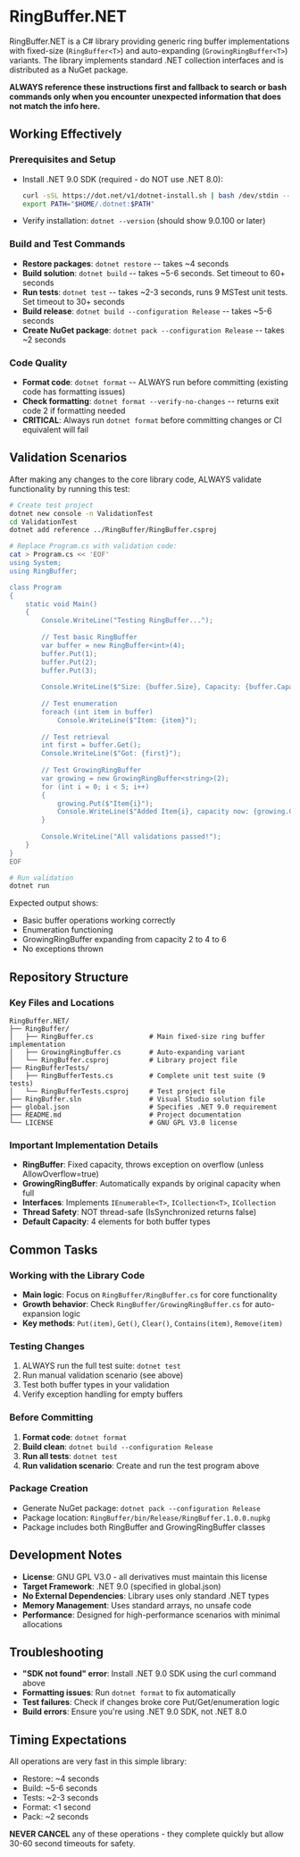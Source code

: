 # RingBuffer.NET

RingBuffer.NET is a C# library providing generic ring buffer implementations with fixed-size (`RingBuffer<T>`) and auto-expanding (`GrowingRingBuffer<T>`) variants. The library implements standard .NET collection interfaces and is distributed as a NuGet package.

**ALWAYS reference these instructions first and fallback to search or bash commands only when you encounter unexpected information that does not match the info here.**

## Working Effectively

### Prerequisites and Setup
- Install .NET 9.0 SDK (required - do NOT use .NET 8.0):
  ```bash
  curl -sSL https://dot.net/v1/dotnet-install.sh | bash /dev/stdin --version 9.0.100
  export PATH="$HOME/.dotnet:$PATH"
  ```
- Verify installation: `dotnet --version` (should show 9.0.100 or later)

### Build and Test Commands
- **Restore packages**: `dotnet restore` -- takes ~4 seconds
- **Build solution**: `dotnet build` -- takes ~5-6 seconds. Set timeout to 60+ seconds
- **Run tests**: `dotnet test` -- takes ~2-3 seconds, runs 9 MSTest unit tests. Set timeout to 30+ seconds
- **Build release**: `dotnet build --configuration Release` -- takes ~5-6 seconds
- **Create NuGet package**: `dotnet pack --configuration Release` -- takes ~2 seconds

### Code Quality
- **Format code**: `dotnet format` -- ALWAYS run before committing (existing code has formatting issues)
- **Check formatting**: `dotnet format --verify-no-changes` -- returns exit code 2 if formatting needed
- **CRITICAL**: Always run `dotnet format` before committing changes or CI equivalent will fail

## Validation Scenarios

After making any changes to the core library code, ALWAYS validate functionality by running this test:

```bash
# Create test project
dotnet new console -n ValidationTest
cd ValidationTest
dotnet add reference ../RingBuffer/RingBuffer.csproj

# Replace Program.cs with validation code:
cat > Program.cs << 'EOF'
using System;
using RingBuffer;

class Program 
{
    static void Main()
    {
        Console.WriteLine("Testing RingBuffer...");
        
        // Test basic RingBuffer
        var buffer = new RingBuffer<int>(4);
        buffer.Put(1);
        buffer.Put(2);
        buffer.Put(3);
        
        Console.WriteLine($"Size: {buffer.Size}, Capacity: {buffer.Capacity}");
        
        // Test enumeration
        foreach (int item in buffer)
            Console.WriteLine($"Item: {item}");
        
        // Test retrieval
        int first = buffer.Get();
        Console.WriteLine($"Got: {first}");
        
        // Test GrowingRingBuffer
        var growing = new GrowingRingBuffer<string>(2);
        for (int i = 0; i < 5; i++)
        {
            growing.Put($"Item{i}");
            Console.WriteLine($"Added Item{i}, capacity now: {growing.Capacity}");
        }
        
        Console.WriteLine("All validations passed!");
    }
}
EOF

# Run validation
dotnet run
```

Expected output shows:
- Basic buffer operations working correctly
- Enumeration functioning
- GrowingRingBuffer expanding from capacity 2 to 4 to 6
- No exceptions thrown

## Repository Structure

### Key Files and Locations
```
RingBuffer.NET/
├── RingBuffer/
│   ├── RingBuffer.cs              # Main fixed-size ring buffer implementation
│   ├── GrowingRingBuffer.cs       # Auto-expanding variant
│   └── RingBuffer.csproj          # Library project file
├── RingBufferTests/
│   ├── RingBufferTests.cs         # Complete unit test suite (9 tests)
│   └── RingBufferTests.csproj     # Test project file
├── RingBuffer.sln                 # Visual Studio solution file
├── global.json                    # Specifies .NET 9.0 requirement
├── README.md                      # Project documentation
└── LICENSE                        # GNU GPL V3.0 license
```

### Important Implementation Details
- **RingBuffer<T>**: Fixed capacity, throws exception on overflow (unless AllowOverflow=true)
- **GrowingRingBuffer<T>**: Automatically expands by original capacity when full
- **Interfaces**: Implements `IEnumerable<T>`, `ICollection<T>`, `ICollection`
- **Thread Safety**: NOT thread-safe (IsSynchronized returns false)
- **Default Capacity**: 4 elements for both buffer types

## Common Tasks

### Working with the Library Code
- **Main logic**: Focus on `RingBuffer/RingBuffer.cs` for core functionality
- **Growth behavior**: Check `RingBuffer/GrowingRingBuffer.cs` for auto-expansion logic
- **Key methods**: `Put(item)`, `Get()`, `Clear()`, `Contains(item)`, `Remove(item)`

### Testing Changes
1. ALWAYS run the full test suite: `dotnet test`
2. Run manual validation scenario (see above)
3. Test both buffer types in your validation
4. Verify exception handling for empty buffers

### Before Committing
1. **Format code**: `dotnet format`
2. **Build clean**: `dotnet build --configuration Release`
3. **Run all tests**: `dotnet test`
4. **Run validation scenario**: Create and run the test program above

### Package Creation
- Generate NuGet package: `dotnet pack --configuration Release`
- Package location: `RingBuffer/bin/Release/RingBuffer.1.0.0.nupkg`
- Package includes both RingBuffer<T> and GrowingRingBuffer<T> classes

## Development Notes

- **License**: GNU GPL V3.0 - all derivatives must maintain this license
- **Target Framework**: .NET 9.0 (specified in global.json)
- **No External Dependencies**: Library uses only standard .NET types
- **Memory Management**: Uses standard arrays, no unsafe code
- **Performance**: Designed for high-performance scenarios with minimal allocations

## Troubleshooting

- **"SDK not found" error**: Install .NET 9.0 SDK using the curl command above
- **Formatting issues**: Run `dotnet format` to fix automatically
- **Test failures**: Check if changes broke core Put/Get/enumeration logic
- **Build errors**: Ensure you're using .NET 9.0 SDK, not .NET 8.0

## Timing Expectations

All operations are very fast in this simple library:
- Restore: ~4 seconds
- Build: ~5-6 seconds  
- Tests: ~2-3 seconds
- Format: <1 second
- Pack: ~2 seconds

**NEVER CANCEL** any of these operations - they complete quickly but allow 30-60 second timeouts for safety.